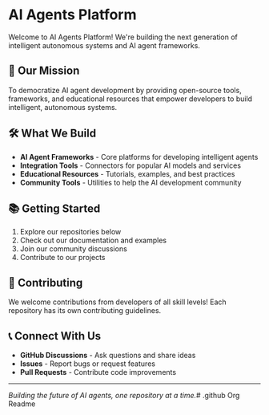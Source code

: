 # AI Agents Platform

Welcome to AI Agents Platform! We're building the next generation of intelligent autonomous systems and AI agent frameworks.

## 🚀 Our Mission

To democratize AI agent development by providing open-source tools, frameworks, and educational resources that empower developers to build intelligent, autonomous systems.

## 🛠️ What We Build

- **AI Agent Frameworks** - Core platforms for developing intelligent agents
- **Integration Tools** - Connectors for popular AI models and services  
- **Educational Resources** - Tutorials, examples, and best practices
- **Community Tools** - Utilities to help the AI development community

## 📚 Getting Started

1. Explore our repositories below
2. Check out our documentation and examples
3. Join our community discussions
4. Contribute to our projects

## 🤝 Contributing

We welcome contributions from developers of all skill levels! Each repository has its own contributing guidelines.

## 📞 Connect With Us

- **GitHub Discussions** - Ask questions and share ideas
- **Issues** - Report bugs or request features
- **Pull Requests** - Contribute code improvements

---

*Building the future of AI agents, one repository at a time.*# .github
Org Readme
